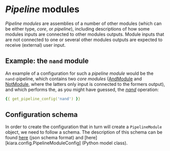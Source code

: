 # *Pipeline* modules

*Pipeline modules* are assemblies of a number of other modules (which can be either type, *core*, or *pipeline*), including descriptions of how some modules inputs
are connected to other modules outputs. Module inputs that are not connected to one or several other modules outputs are expected to receive (external) user input.

## Example: the ``nand`` module

An example of a configuration for such a *pipeline module* would be the ``nand``-pipeline, which contains two *core modules* ([AndModule](https://dharpa.org/kiara_modules.default/api_reference/kiara_modules.default.logic_gates/#kiara_modules.default.logic_gates.AndModule) and [NotModule](https://dharpa.org/kiara_modules.default/api_reference/kiara_modules.default.logic_gates/#kiara_modules.default.logic_gates.NotModule), where the latters only input is connected to the formers output), and which performs the, as you might have guessed, the [*nand*](https://en.wikipedia.org/wiki/NAND_logic) operation:

```yaml
{{ get_pipeline_config('nand') }}
```

## Configuration schema

In order to create the configuration that in turn will create a ``PipelineModule`` object, we need to follow a schema. The description of this schema can be found [here](../../development/entities/modules/#pipelinemoduleconfig) (json schema format) and [here][kiara.config.PipelineModuleConfig] (Python model class).
